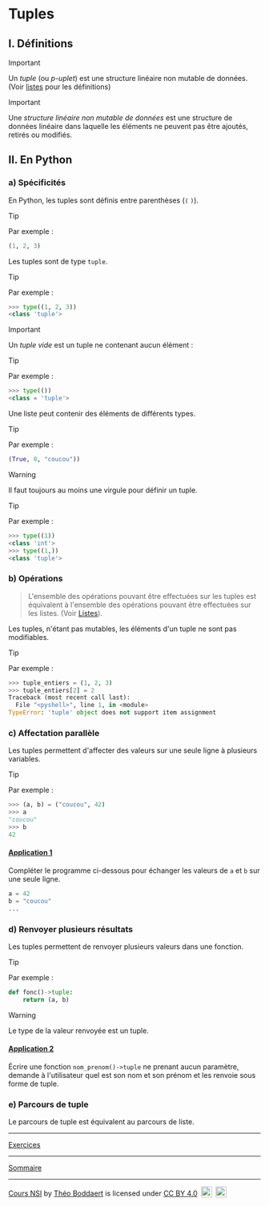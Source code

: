 # Tuples

## I. Définitions

> [!IMPORTANT]
> Un *tuple* (ou *p-uplet*) est une structure linéaire non mutable de données. (Voir [listes](./Listes.md) pour les définitions)

> [!IMPORTANT]
> Une *structure linéaire non mutable de données* est une structure de données linéaire dans laquelle les éléments ne peuvent pas être ajoutés, retirés ou modifiés.

## II. En Python

### a) Spécificités

En Python, les tuples sont définis entre parenthèses (`(` `)`).

> [!TIP]
> Par exemple :
> ```python
> (1, 2, 3)
> ```

Les tuples sont de type `tuple`.

> [!TIP]
> Par exemple :
>```python
> >>> type((1, 2, 3))
> <class 'tuple'>
> ```

> [!IMPORTANT]
> Un *tuple vide* est un tuple ne contenant aucun élément :

> [!TIP]
> Par exemple :
> ```python
> >>> type(())
> <class = 'tuple'>
> ```

Une liste peut contenir des éléments de différents types.

> [!TIP]
> Par exemple :
> ```python
> (True, 0, "coucou"))
> ```

> [!WARNING]
> Il faut toujours au moins une virgule pour définir un tuple.

> [!TIP]
> Par exemple :
> ```python
> >>> type((1))
> <class 'int'>
> >>> type((1,))
> <class 'tuple'>
> ```

### b) Opérations

> L'ensemble des opérations pouvant être effectuées sur les tuples est équivalent à l'ensemble des opérations pouvant être effectuées sur les listes. (Voir [Listes](./../Tableaux/Listes.md)).

Les tuples, n'étant pas mutables, les éléments d'un tuple ne sont pas modifiables.

> [!TIP]
> Par exemple :
> ```python
> >>> tuple_entiers = (1, 2, 3)
> >>> tuple_entiers[2] = 2
> Traceback (most recent call last):
>   File "<pyshell>", line 1, in <module>
> TypeError: 'tuple' object does not support item assignment
> ```

### c) Affectation parallèle

Les tuples permettent d'affecter des valeurs sur une seule ligne à plusieurs variables.

> [!TIP]
> Par exemple :
> ```python
> >>> (a, b) = ("coucou", 42)
> >>> a
> "coucou"
> >>> b
> 42
> ```

#### <ins>Application 1</ins>

Compléter le programme ci-dessous pour échanger les valeurs de `a` et `b` sur une seule ligne.

```python
a = 42
b = "coucou"
...
```

### d) Renvoyer plusieurs résultats

Les tuples permettent de renvoyer plusieurs valeurs dans une fonction.

> [!TIP]
> Par exemple :
> ```python
> def fonc()->tuple:
>     return (a, b)
> ```

> [!WARNING]
> Le type de la valeur renvoyée est un tuple.

#### <ins>Application 2</ins>

Écrire une fonction `nom_prenom()->tuple` ne prenant aucun paramètre, demande à l'utilisateur quel est son nom et son prénom et les renvoie sous forme de tuple.

### e) Parcours de tuple

Le parcours de tuple est équivalent au parcours de liste.
_____________

[Exercices](./Exercices/Exercices_tuples.md)

_____________

[Sommaire](./../../README.md)

___________

<p xmlns:cc="http://creativecommons.org/ns#" xmlns:dct="http://purl.org/dc/terms/"><a property="dct:title" rel="cc:attributionURL" href="https://github.com/boddaert/nsi">Cours NSI</a> by <a rel="cc:attributionURL dct:creator" property="cc:attributionName" href="https://github.com/boddaert">Théo Boddaert</a> is licensed under <a href="https://creativecommons.org/licenses/by/4.0/?ref=chooser-v1" target="_blank" rel="license noopener noreferrer" style="display:inline-block;">CC BY 4.0</a>  <img style="height:22px!important;margin-left:3px;vertical-align:text-bottom;" src="https://mirrors.creativecommons.org/presskit/icons/cc.svg?ref=chooser-v1" alt="">  <img style="height:22px!important;margin-left:3px;vertical-align:text-bottom;" src="https://mirrors.creativecommons.org/presskit/icons/by.svg?ref=chooser-v1" alt=""></p> 

